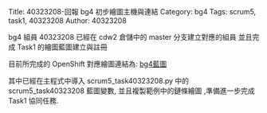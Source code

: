 Title: 40323208-回報 bg4 初步繪圖主機與連結
Category: bg4
Tags: scrum5, task1, 40323208
Author: 40323208

bg4 組員 40323208 已經在 cdw2 倉儲中的 master 分支建立對應的組員 並且完成 Task1 的繪圖藍圖建立與註冊

<!-- PELICAN_END_SUMMARY -->

目前所完成的 OpenShift 對應繪圖連結為: <a href="http://cdw2bg4-40323201.rhcloud.com/bg4/taskbg4">bg4藍圖</a>

其中已經在主程式中導入 scrum5_task40323208.py 中的 scrum5_task40323208 藍圖變數, 並且複製範例中的鏈條繪圖 ,準備進一步完成 Task1 協同任務.
